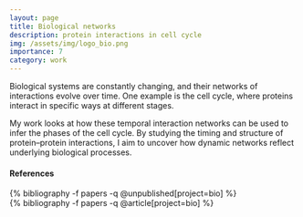 ```yaml
---
layout: page
title: Biological networks
description: protein interactions in cell cycle
img: /assets/img/logo_bio.png
importance: 7
category: work
---
```


Biological systems are constantly changing, and their networks of interactions evolve over time. One example is the cell cycle, where proteins interact in specific ways at different stages.

My work looks at how these temporal interaction networks can be used to infer the phases of the cell cycle. By studying the timing and structure of protein–protein interactions, I aim to uncover how dynamic networks reflect underlying biological processes.


#### References

<div class="publications">
{% bibliography -f papers -q @unpublished[project=bio] %}
</div>

<div class="publications">
{% bibliography -f papers -q @article[project=bio] %}
</div>

